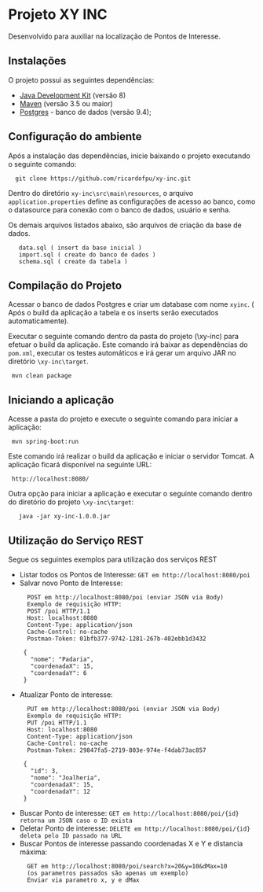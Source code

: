 # Projeto XY INC

Desenvolvido para auxiliar na localização de Pontos de Interesse.

## Instalações ##
O projeto possui as seguintes dependências:

* [Java Development Kit](http://www.oracle.com/technetwork/java/javase/downloads/index.html) (versão 8)
* [Maven](https://maven.apache.org/) (versão 3.5 ou maior)
* [Postgres](https://www.postgresql.org/download/) - banco de dados (versão 9.4);

## Configuração do ambiente ##

Após a instalação das dependências, inicie baixando o projeto executando o seguinte comando:
```
  git clone https://github.com/ricardofpu/xy-inc.git
```
Dentro do diretório `` xy-inc\src\main\resources ``, o arquivo `` application.properties `` define as configurações de acesso ao banco, como o datasource para conexão com o banco de dados, usuário e senha.

Os demais arquivos listados abaixo, são arquivos de criação da base de dados.
```
   data.sql ( insert da base inicial )
   import.sql ( create do banco de dados )
   schema.sql ( create da tabela )
```
## Compilação do Projeto ##

Acessar o banco de dados Postgres e criar um database com nome ``xyinc``. ( Após o build da aplicação a tabela e os inserts serão executados automaticamente).

Executar o seguinte comando dentro da pasta do projeto (\xy-inc) para efetuar o build da aplicação. Este comando irá baixar as dependências do `` pom.xml ``, executar os testes automáticos e irá gerar um arquivo JAR no diretório `` \xy-inc\target ``.
```
 mvn clean package
```
## Iniciando a aplicação ##

Acesse a pasta do projeto e execute o seguinte comando para iniciar a aplicação:
```
 mvn spring-boot:run
```
Este comando irá realizar o build da aplicação e iniciar o servidor Tomcat. A aplicação ficará disponível na seguinte URL:
```
 http://localhost:8080/
```
Outra opção para iniciar a aplicação e executar o seguinte comando dentro do diretório do projeto `` \xy-inc\target ``:
```
   java -jar xy-inc-1.0.0.jar
```
## Utilização do Serviço REST ##

Segue os seguintes exemplos para utilização dos serviços REST

* Listar todos os Pontos de Interesse: 
     ``
     GET em http://localhost:8080/poi
     ``
* Salvar novo Ponto de Interesse: 
     ```
       POST em http://localhost:8080/poi (enviar JSON via Body)
       Exemplo de requisição HTTP:
       POST /poi HTTP/1.1
       Host: localhost:8080
       Content-Type: application/json
       Cache-Control: no-cache
       Postman-Token: 01bfb377-9742-1281-267b-402ebb1d3432

      {
        "nome": "Padaria",
        "coordenadaX": 15,
        "coordenadaY": 6
      }
     ```
* Atualizar Ponto de interesse: 
     ```
       PUT em http://localhost:8080/poi (enviar JSON via Body)
       Exemplo de requisição HTTP:
       PUT /poi HTTP/1.1
       Host: localhost:8080
       Content-Type: application/json
       Cache-Control: no-cache
       Postman-Token: 29847fa5-2719-803e-974e-f4dab73ac857

      {
        "id": 3,
        "nome": "Joalheria",
        "coordenadaX": 15,
        "coordenadaY": 12
      }
     ```
* Buscar Ponto de interesse: 
     ``
     GET em http://localhost:8080/poi/{id} retorna um JSON caso o ID exista 
     ``
* Deletar Ponto de interesse: 
    ``
      DELETE em http://localhost:8080/poi/{id} deleta pelo ID passado na URL
    ``
* Buscar Pontos de interesse passando coordenadas X e Y e distancia máxima:
    ```
      GET em http://localhost:8080/poi/search?x=20&y=10&dMax=10 
      (os parametros passados são apenas um exemplo) 
      Enviar via parametro x, y e dMax
    ```



